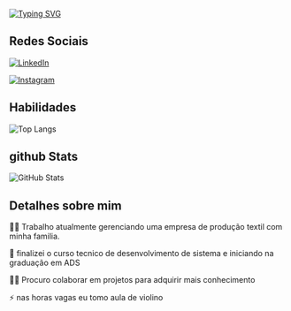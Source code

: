 [![Typing SVG](https://readme-typing-svg.herokuapp.com/?color=ccff33&size=35&center=true&vCenter=true&width=1000&lines=Nice+to+meet+you,+my+name+is+John;Welcome+to+my+GitHub+Profile!:%29)](https://git.io/typing-svg)

## Redes Sociais

[![LinkedIn](https://img.shields.io/badge/LinkedIn-000?style=for-the-badge&logo=linkedin&logoColor=0E76A8)](https://www.linkedin.com/in/john-maciel-984b77242/)

[![Instagram](https://img.shields.io/badge/Instagram-000?style=for-the-badge&logo=instagram)](https://www.instagram.com/mcl_johnnnn/)

## Habilidades

![Top Langs](https://github-readme-stats-git-masterrstaa-rickstaa.vercel.app/api/top-langs/?username=mclJohn&layout=compact&bg_color=000&border_color=30A3DC&title_color=ccff33&text_color=FFF)

## github Stats

![GitHub Stats](https://github-readme-stats.vercel.app/api?username=mclJohn&theme=transparent&bg_color=000&border_color=ccff33&show_icons=true&icon_color=30A3DC&title_color=ccff33&text_color=FFF)

## Detalhes sobre mim
👩‍💻 Trabalho atualmente gerenciando uma empresa de produção textil com minha familia.

🧠 finalizei o curso tecnico de desenvolvimento de sistema e iniciando na graduação em ADS 

👯‍♀️ Procuro colaborar em projetos para adquirir mais conhecimento

⚡️ nas horas vagas eu tomo aula de violino

